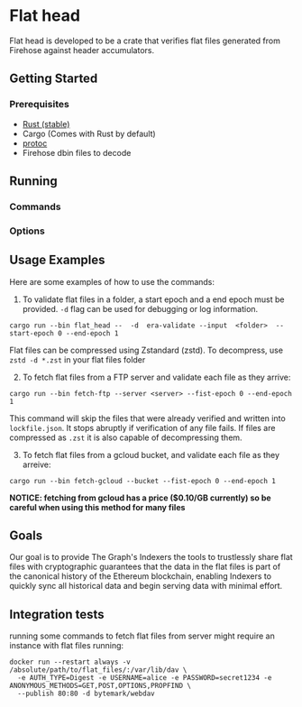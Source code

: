 # Flat head

Flat head is developed to be a crate that verifies flat files generated from Firehose against header accumulators.


## Getting Started

### Prerequisites
- [Rust (stable)](https://www.rust-lang.org/tools/install)
- Cargo (Comes with Rust by default)
- [protoc](https://grpc.io/docs/protoc-installation/)
- Firehose dbin files to decode

## Running

### Commands


### Options


## Usage Examples

Here are some examples of how to use the commands:

1.  To validate flat files in a folder, a start epoch and a end epoch must be provided. `-d` flag can be used for debugging or log information.

```
cargo run --bin flat_head --  -d  era-validate --input  <folder>  --start-epoch 0 --end-epoch 1
```

Flat files can be compressed using Zstandard (zstd). To decompress, use `zstd -d *.zst` in your flat files folder

2. To fetch flat files from a FTP server and validate each file as they arrive:

```
cargo run --bin fetch-ftp --server <server> --fist-epoch 0 --end-epoch 1
```

This command will skip the files that were already verified and written into `lockfile.json`.
It stops abruptly if verification of any file fails. If files are compressed as `.zst` it is also capable
of decompressing them.

3. To fetch flat files from a gcloud bucket, and validate each file as they arreive:

```
cargo run --bin fetch-gcloud --bucket --fist-epoch 0 --end-epoch 1
```

**NOTICE: fetching from gcloud has a price ($0.10/GB currently) so be careful when using this method for many files**


<!-- 4. TODO: fetch from a webdav server -->


## Goals

Our goal is to provide The Graph's Indexers the tools to trustlessly share flat files with cryptographic guarantees 
that the data in the flat files is part of the canonical history of the Ethereum blockchain, 
enabling Indexers to quickly sync all historical data and begin serving data with minimal effort.


## Integration tests

running some commands to fetch flat files from server might require an instance with flat files running:

```
docker run --restart always -v /absolute/path/to/flat_files/:/var/lib/dav \
  -e AUTH_TYPE=Digest -e USERNAME=alice -e PASSWORD=secret1234 -e ANONYMOUS_METHODS=GET,POST,OPTIONS,PROPFIND \
  --publish 80:80 -d bytemark/webdav
```